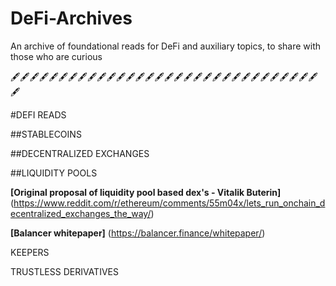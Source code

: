 # DeFi-Archives
An archive of foundational reads for DeFi and auxiliary topics, to share with those who are curious


🖋️🖋️🖋️🖋️🖋️🖋️🖋️🖋️🖋️🖋️🖋️🖋️🖋️🖋️🖋️🖋️🖋️🖋️🖋️🖋️🖋️🖋️🖋️🖋️🖋️🖋️🖋️🖋️🖋️🖋️🖋️🖋️🖋️

#DEFI READS

##STABLECOINS

##DECENTRALIZED EXCHANGES

##LIQUIDITY POOLS

**[Original proposal of liquidity pool based dex's - Vitalik Buterin]**
(https://www.reddit.com/r/ethereum/comments/55m04x/lets_run_onchain_decentralized_exchanges_the_way/)

**[Balancer whitepaper]**
(https://balancer.finance/whitepaper/)

KEEPERS

TRUSTLESS DERIVATIVES
